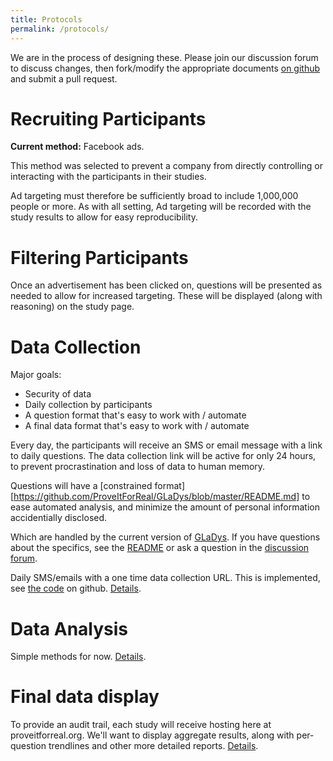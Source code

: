 ```yaml
---
title: Protocols
permalink: /protocols/
---
```


We are in the process of designing these. Please join our discussion
forum to discuss changes, then fork/modify the appropriate documents
[on github](https://github.com/ProveItForReal/proveitforreal.github.io) and submit a pull request.

# Recruiting Participants

**Current method:** Facebook ads.

This method was selected to prevent a company from directly
controlling or interacting with the participants in their studies.

Ad targeting must therefore be sufficiently broad to include 1,000,000
people or more. As with all setting, Ad targeting will be recorded
with the study results to allow for easy reproducibility.

# Filtering Participants

Once an advertisement has been clicked on, questions will be presented
as needed to allow for increased targeting. These will be displayed
(along with reasoning) on the study page.

# Data Collection

Major goals:

* Security of data
* Daily collection by participants
* A question format that's easy to work with / automate
* A final data format that's easy to work with / automate

Every day, the participants will receive an SMS or email message with
a link to daily questions. The data collection link will be active for
only 24 hours, to prevent procrastination and loss of data to human
memory.

Questions will have a [constrained
format][https://github.com/ProveItForReal/GLaDys/blob/master/README.md]
to ease automated analysis, and minimize the amount of personal
information accidentially disclosed.

Which are handled by the current version of
[GLaDys](https://github.com/ProveItForReal/GLaDys). If you have
questions about the specifics, see the
[README](https://github.com/ProveItForReal/GLaDys/blob/master/README.md)
or ask a question in the [discussion forum](http://discuss.proveitforreal.org/).

Daily SMS/emails with a one time data collection URL. This is
implemented, see [the code](https://github.com/ProveItForReal/GLaDys)
on github. [Details](/protocols/data_collection).

# Data Analysis

Simple methods for now. [Details](/protocols/data_analysis).

# Final data display

To provide an audit trail, each study will receive hosting here at
proveitforreal.org. We'll want to display aggregate results, along
with per-question trendlines and other more detailed reports. [Details](/protocols/final_display).
